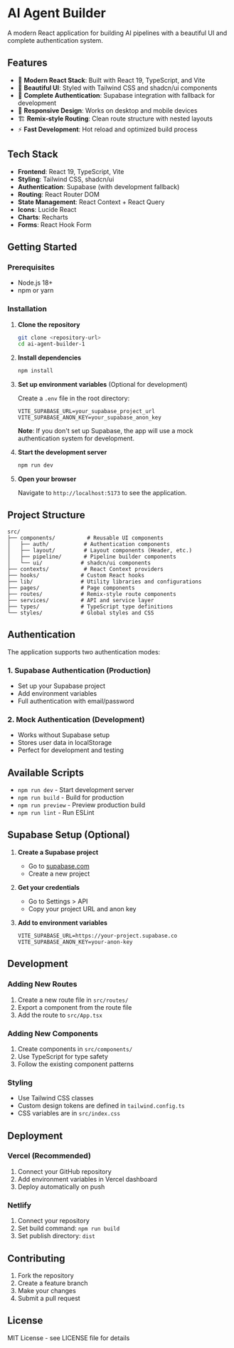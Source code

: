 # AI Agent Builder

A modern React application for building AI pipelines with a beautiful UI and complete authentication system.

## Features

- 🚀 **Modern React Stack**: Built with React 19, TypeScript, and Vite
- 🎨 **Beautiful UI**: Styled with Tailwind CSS and shadcn/ui components
- 🔐 **Complete Authentication**: Supabase integration with fallback for development
- 📱 **Responsive Design**: Works on desktop and mobile devices
- 🏗️ **Remix-style Routing**: Clean route structure with nested layouts
- ⚡ **Fast Development**: Hot reload and optimized build process

## Tech Stack

- **Frontend**: React 19, TypeScript, Vite
- **Styling**: Tailwind CSS, shadcn/ui
- **Authentication**: Supabase (with development fallback)
- **Routing**: React Router DOM
- **State Management**: React Context + React Query
- **Icons**: Lucide React
- **Charts**: Recharts
- **Forms**: React Hook Form

## Getting Started

### Prerequisites

- Node.js 18+ 
- npm or yarn

### Installation

1. **Clone the repository**
   ```bash
   git clone <repository-url>
   cd ai-agent-builder-1
   ```

2. **Install dependencies**
   ```bash
   npm install
   ```

3. **Set up environment variables** (Optional for development)
   
   Create a `.env` file in the root directory:
   ```env
   VITE_SUPABASE_URL=your_supabase_project_url
   VITE_SUPABASE_ANON_KEY=your_supabase_anon_key
   ```
   
   **Note**: If you don't set up Supabase, the app will use a mock authentication system for development.

4. **Start the development server**
   ```bash
   npm run dev
   ```

5. **Open your browser**
   
   Navigate to `http://localhost:5173` to see the application.

## Project Structure

```
src/
├── components/          # Reusable UI components
│   ├── auth/           # Authentication components
│   ├── layout/         # Layout components (Header, etc.)
│   ├── pipeline/       # Pipeline builder components
│   └── ui/            # shadcn/ui components
├── contexts/           # React Context providers
├── hooks/             # Custom React hooks
├── lib/               # Utility libraries and configurations
├── pages/             # Page components
├── routes/            # Remix-style route components
├── services/          # API and service layer
├── types/             # TypeScript type definitions
└── styles/            # Global styles and CSS
```

## Authentication

The application supports two authentication modes:

### 1. Supabase Authentication (Production)
- Set up your Supabase project
- Add environment variables
- Full authentication with email/password

### 2. Mock Authentication (Development)
- Works without Supabase setup
- Stores user data in localStorage
- Perfect for development and testing

## Available Scripts

- `npm run dev` - Start development server
- `npm run build` - Build for production
- `npm run preview` - Preview production build
- `npm run lint` - Run ESLint

## Supabase Setup (Optional)

1. **Create a Supabase project**
   - Go to [supabase.com](https://supabase.com)
   - Create a new project

2. **Get your credentials**
   - Go to Settings > API
   - Copy your project URL and anon key

3. **Add to environment variables**
   ```env
   VITE_SUPABASE_URL=https://your-project.supabase.co
   VITE_SUPABASE_ANON_KEY=your-anon-key
   ```

## Development

### Adding New Routes

1. Create a new route file in `src/routes/`
2. Export a component from the route file
3. Add the route to `src/App.tsx`

### Adding New Components

1. Create components in `src/components/`
2. Use TypeScript for type safety
3. Follow the existing component patterns

### Styling

- Use Tailwind CSS classes
- Custom design tokens are defined in `tailwind.config.ts`
- CSS variables are in `src/index.css`

## Deployment

### Vercel (Recommended)

1. Connect your GitHub repository
2. Add environment variables in Vercel dashboard
3. Deploy automatically on push

### Netlify

1. Connect your repository
2. Set build command: `npm run build`
3. Set publish directory: `dist`

## Contributing

1. Fork the repository
2. Create a feature branch
3. Make your changes
4. Submit a pull request

## License

MIT License - see LICENSE file for details
